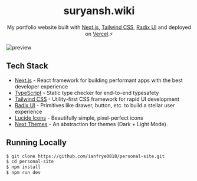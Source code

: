 <h1 align="center">
  suryansh.wiki
</h1>
<p align="center">
  My portfolio website built with <a href="https://nextjs.org" target="_blank">Next.js</a>, <a href="https://tailwindcss.com" target="_blank">Tailwind CSS</a>, <a href="https://www.radix-ui.com" target="_blank">Radix UI</a> and deployed on <a href="https://www.vercel.com/" target="_blank">Vercel</a>.⚡
</p>

![preview](https://res.cloudinary.com/dvsoifdtz/image/upload/v1722783301/suryansh-emoji-bg.png)

## Tech Stack

- [Next.js](https://nextjs.org) - React framework for building performant apps with the best
  developer experience
- [TypeScript](https://typescriptlang.org) - Static type checker for end-to-end typesafety
- [Tailwind CSS](https://tailwindcss.com) - Utility-first CSS framework for rapid UI development
- [Radix UI](https://www.radix-ui.com/) - Primitives like drawer, button, etc. to build a stellar
  user experience
- [Lucide Icons](https://lucide.dev) - Beautifully simple, pixel-perfect icons
- [Next Themes](https://github.com/pacocoursey/next-themes) - An abstraction for themes (Dark +
  Light Mode).

## Running Locally

```bash
$ git clone https://github.com/ianfrye0818/personal-site.git
$ cd personal-site
$ npm install
$ npm run dev
```
